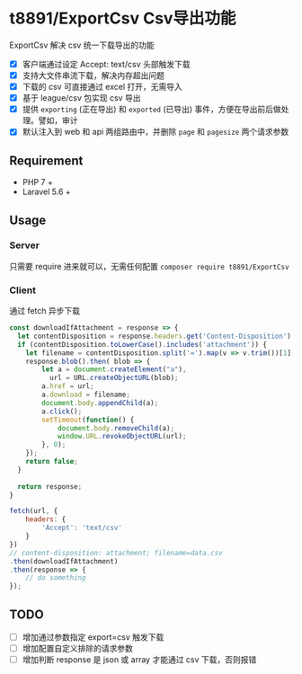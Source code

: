 # t8891/ExportCsv Csv导出功能

ExportCsv 解决 csv 统一下载导出的功能
- [x] 客户端通过设定 Accept: text/csv 头部触发下载
- [x] 支持大文件串流下载，解决内存超出问题
- [x] 下载的 csv 可直接通过 excel 打开，无需导入
- [x] 基于 league/csv 包实现 csv 导出
- [x] 提供 ```exporting``` (正在导出) 和 ```exported``` (已导出) 事件，方便在导出前后做处理。譬如，审计
- [x] 默认注入到 web 和 api 两组路由中，并删除 ```page``` 和 ```pagesize``` 两个请求参数

## Requirement
* PHP 7 +
* Laravel 5.6 + 

## Usage

### Server
只需要 require 进来就可以，无需任何配置 ```composer require t8891/ExportCsv```


### Client
通过 fetch 异步下载
```javascript
const downloadIfAttachment = response => {
  let contentDisposition = response.headers.get('Content-Disposition') || '';
  if (contentDisposition.toLowerCase().includes('attachment')) {
    let filename = contentDisposition.split('=').map(v => v.trim())[1];
    response.blob().then( blob => {
        let a = document.createElement("a"),
          url = URL.createObjectURL(blob);
        a.href = url;
        a.download = filename;
        document.body.appendChild(a);
        a.click();
        setTimeout(function() {
            document.body.removeChild(a);
            window.URL.revokeObjectURL(url);  
        }, 0); 
    });
    return false;
  }
  
  return response;
}

fetch(url, {
    headers: {
        'Accept': 'text/csv'
    }
})
// content-disposition: attachment; filename=data.csv
.then(downloadIfAttachment)
.then(response => {
    // do something
});
```

## TODO
- [ ] 增加通过参数指定 export=csv 触发下载
- [ ] 增加配置自定义排除的请求参数
- [ ] 增加判断 response 是 json 或 array 才能通过 csv 下载，否则报错
